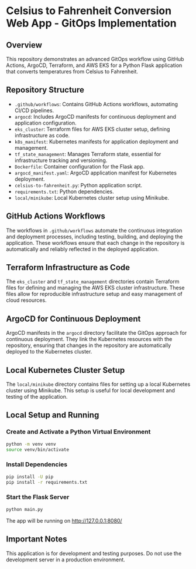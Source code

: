 # Celsius to Fahrenheit Conversion Web App - GitOps Implementation

## Overview

This repository demonstrates an advanced GitOps workflow using GitHub Actions, ArgoCD, Terraform, and AWS EKS for a Python Flask application that converts temperatures from Celsius to Fahrenheit.

## Repository Structure

- `.github/workflows`: Contains GitHub Actions workflows, automating CI/CD pipelines.
- `argocd`: Includes ArgoCD manifests for continuous deployment and application configuration.
- `eks_cluster`: Terraform files for AWS EKS cluster setup, defining infrastructure as code.
- `k8s_manifest`: Kubernetes manifests for application deployment and management.
- `tf_state_management`: Manages Terraform state, essential for infrastructure tracking and versioning.
- `Dockerfile`: Container configuration for the Flask app.
- `argocd_manifest.yaml`: ArgoCD application manifest for Kubernetes deployment.
- `celsius-to-fahrenheit.py`: Python application script.
- `requirements.txt`: Python dependencies.
- `local/minikube`: Local Kubernetes cluster setup using Minikube.

## GitHub Actions Workflows

The workflows in `.github/workflows` automate the continuous integration and deployment processes, including testing, building, and deploying the application. These workflows ensure that each change in the repository is automatically and reliably reflected in the deployed application.

## Terraform Infrastructure as Code

The `eks_cluster` and `tf_state_management` directories contain Terraform files for defining and managing the AWS EKS cluster infrastructure. These files allow for reproducible infrastructure setup and easy management of cloud resources.

## ArgoCD for Continuous Deployment

ArgoCD manifests in the `argocd` directory facilitate the GitOps approach for continuous deployment. They link the Kubernetes resources with the repository, ensuring that changes in the repository are automatically deployed to the Kubernetes cluster.

## Local Kubernetes Cluster Setup

The `local/minikube` directory contains files for setting up a local Kubernetes cluster using Minikube. This setup is useful for local development and testing of the application.

## Local Setup and Running

### Create and Activate a Python Virtual Environment

```bash
python -m venv venv
source venv/bin/activate
```

### Install Dependencies

```bash
pip install -U pip
pip install -r requirements.txt
```

### Start the Flask Server

```bash
python main.py
```

The app will be running on http://127.0.0.1:8080/

## Important Notes

This application is for development and testing purposes. Do not use the development server in a production environment.
